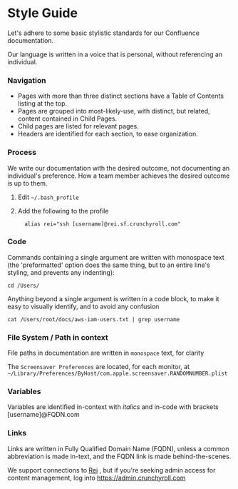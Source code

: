 # Style Guide

Let's adhere to some basic stylistic standards for our Confluence documentation.

Our language is written in a voice that is personal, without referencing an individual.


### Navigation
- Pages with more than three distinct sections have a Table of Contents listing at the top.
- Pages are grouped into most-likely-use, with distinct, but related, content contained in Child Pages.
- Child pages are listed for relevant pages.
- Headers are identified for each section, to ease organization.

### Process
We write our documentation with the desired outcome, not documenting an individual's preference.
How a team member achieves the desired outcome is up to them.

1. Edit `~/.bash_profile` 
2. Add the following to the profile

         alias rei="ssh [username]@rei.sf.crunchyroll.com"
     
### Code
Commands containing a single argument are written with monospace text (the 'preformatted' option does the same thing, but to an entire line's styling, and prevents any indenting):

`cd /Users/`

Anything beyond a single argument is written in a code block, to make it easy to visually identify, and to avoid any confusion

    cat /Users/root/docs/aws-iam-users.txt | grep username

### File System / Path in context
File paths in documentation are written in `monospace` text, for clarity

The `Screensaver Preferences` are located, for each monitor, at `~/Library/Preferences/ByHost/com.apple.screensaver.RANDOMNUMBER.plist`

### Variables
Variables are identified in-context with _italics_ and in-code with brackets [username]@FQDN.com

### Links
Links are written in Fully Qualified Domain Name (FQDN), unless a common abbreviation is made in-text, and the FQDN link is made behind-the-scenes.

We support connections to [Rei](rei.sf.crunchyroll.com) , but if you're seeking admin access for content management, log into <https://admin.crunchyroll.com>
